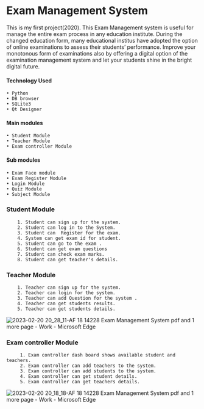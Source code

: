 # Exam Management System

This is my first project(2020). This Exam Management system is useful for manage the entire exam process in any education institute.
During the changed education form, many educational institus have adopted the option of online examinations to assess their students’ performance. Improve your monotonous form of examinations also by offering a digital option of the examination management system and let your students shine in the bright digital future.

#### Technology Used 
    • Python 
    • DB browser 
    • SQLite3
    • Qt Designer

#### Main modules 
    • Student Module
    • Teacher Module
    • Exam controller Module

#### Sub modules 
    • Exam Face module
    • Exam Register Module
    • Login Module
    • Quiz Module
    • Subject Module



### Student Module
        1. Student can sign up for the system.
        2. Student can log in to the System.
        3. Student can  Register for the exam.
        4. System can get exam id for student.
        5. Student can go to the exam .
        6. Student can get exam questions
        7. Student can check exam marks.
        8. Student can get teacher's details.


### Teacher Module

        1. Teacher can sign up for the system. 
        2. Teacher can login for the system.
        3. Teacher can add Question for the system .
        4. Teacher can get students results.
        5. Teacher can get students details.
        
![2023-02-20 20_28_11-AF 18 14228 Exam Management System  pdf and 1 more page - Work - Microsoft​ Edge](https://user-images.githubusercontent.com/84215169/220140510-6c267ef4-3d92-47d7-960a-629f2cafd40f.png)

  
### Exam controller Module

         1. Exam controller dash board shows available student and teachers.
         2. Exam controller can add teachers to the system.
         3. Exam controller can add students to the system.
         4. Exam controller can get student details. 
         5. Exam controller can get teachers details.

  
![2023-02-20 20_18_18-AF 18 14228 Exam Management System  pdf and 1 more page - Work - Microsoft​ Edge](https://user-images.githubusercontent.com/84215169/220138843-d499f106-610c-4be5-b4c2-0941815ad74e.png)
